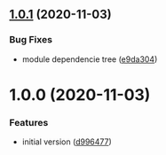 ## [1.0.1](https://github.com/etienne-bechara/nestjs-redis/compare/v1.0.0...v1.0.1) (2020-11-03)


### Bug Fixes

* module dependencie tree ([e9da304](https://github.com/etienne-bechara/nestjs-redis/commit/e9da304b0b9500c8d6fae2ccd650cbe39a934384))

# 1.0.0 (2020-11-03)


### Features

* initial version ([d996477](https://github.com/etienne-bechara/nestjs-redis/commit/d996477adc938dbeece7e2de72d4f5ce47fb0bfe))
